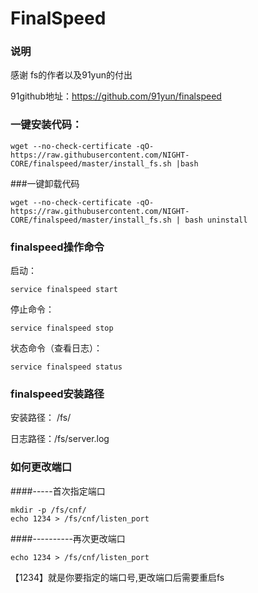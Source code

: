 # FinalSpeed
### 说明
感谢 fs的作者以及91yun的付出

91github地址：https://github.com/91yun/finalspeed
### 一键安装代码：
```
wget --no-check-certificate -qO- https://raw.githubusercontent.com/NIGHT-CORE/finalspeed/master/install_fs.sh |bash
```
###一键卸载代码
```
wget --no-check-certificate -qO- https://raw.githubusercontent.com/NIGHT-CORE/finalspeed/master/install_fs.sh | bash uninstall
```
### finalspeed操作命令

启动： 
```
service finalspeed start
```
停止命令：
```
service finalspeed stop
```
状态命令（查看日志）：
```
service finalspeed status
```
### finalspeed安装路径

安装路径： /fs/

日志路径：/fs/server.log

### 如何更改端口
####-----首次指定端口
```
mkdir -p /fs/cnf/
echo 1234 > /fs/cnf/listen_port
```
####----------再次更改端口
```
echo 1234 > /fs/cnf/listen_port
```
【1234】就是你要指定的端口号,更改端口后需要重启fs

